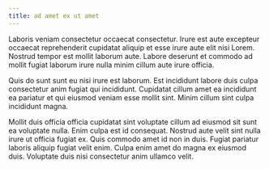 ```yaml
---
title: ad amet ex ut amet
---
```


Laboris veniam consectetur occaecat consectetur. Irure est aute excepteur occaecat reprehenderit cupidatat aliquip et esse irure aute elit nisi Lorem. Nostrud tempor est mollit laborum aute. Labore deserunt et commodo ad mollit fugiat laborum irure nulla minim cillum aute irure officia.

Quis do sunt sunt eu nisi irure est laborum. Est incididunt labore duis culpa consectetur anim fugiat qui incididunt. Cupidatat cillum amet ea incididunt ea pariatur et qui eiusmod veniam esse mollit sint. Minim cillum sint culpa incididunt magna.

Mollit duis officia officia cupidatat sint voluptate cillum ad eiusmod sit sunt ea voluptate nulla. Enim culpa est id consequat. Nostrud aute velit sint nulla irure ut officia fugiat ex. Quis commodo amet id non in duis. Fugiat pariatur laboris aliquip fugiat velit enim. Culpa enim amet do magna ex eiusmod duis. Voluptate duis nisi consectetur anim ullamco velit.